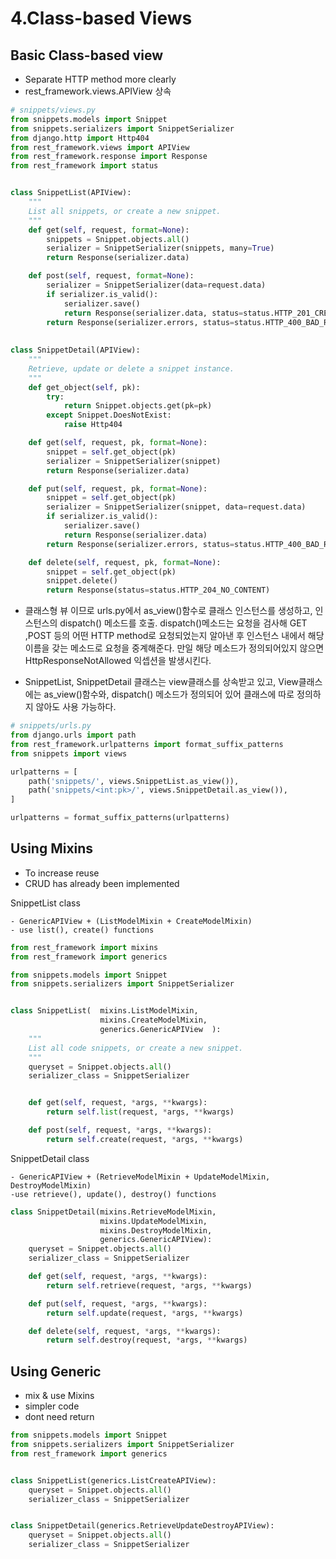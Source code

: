 # 4.Class-based Views

## Basic Class-based view
- Separate HTTP method more clearly
- rest_framework.views.APIView 상속

```py
# snippets/views.py
from snippets.models import Snippet
from snippets.serializers import SnippetSerializer
from django.http import Http404
from rest_framework.views import APIView
from rest_framework.response import Response
from rest_framework import status


class SnippetList(APIView):
    """
    List all snippets, or create a new snippet.
    """
    def get(self, request, format=None):
        snippets = Snippet.objects.all()
        serializer = SnippetSerializer(snippets, many=True)
        return Response(serializer.data)

    def post(self, request, format=None):
        serializer = SnippetSerializer(data=request.data)
        if serializer.is_valid():
            serializer.save()
            return Response(serializer.data, status=status.HTTP_201_CREATED)
        return Response(serializer.errors, status=status.HTTP_400_BAD_REQUEST)
        
        
class SnippetDetail(APIView):
    """
    Retrieve, update or delete a snippet instance.
    """
    def get_object(self, pk):
        try:
            return Snippet.objects.get(pk=pk)
        except Snippet.DoesNotExist:
            raise Http404

    def get(self, request, pk, format=None):
        snippet = self.get_object(pk)
        serializer = SnippetSerializer(snippet)
        return Response(serializer.data)

    def put(self, request, pk, format=None):
        snippet = self.get_object(pk)
        serializer = SnippetSerializer(snippet, data=request.data)
        if serializer.is_valid():
            serializer.save()
            return Response(serializer.data)
        return Response(serializer.errors, status=status.HTTP_400_BAD_REQUEST)

    def delete(self, request, pk, format=None):
        snippet = self.get_object(pk)
        snippet.delete()
        return Response(status=status.HTTP_204_NO_CONTENT)
```

- 클래스형 뷰 이므로 urls.py에서 as_view()함수로 클래스 인스턴스를 생성하고, 인스턴스의 dispatch() 메소드를 호출. dispatch()메소드는 요청을 검사해 GET ,POST 등의 어떤 HTTP method로 요청되었는지 알아낸 후 인스턴스 내에서 해당 이름을 갖는 메소드로 요청을 중계해준다. 만일 해당 메소드가 정의되어있지 않으면 HttpResponseNotAllowed 익셉션을 발생시킨다.

- SnippetList, SnippetDetail 클래스는 view클래스를 상속받고 있고, View클래스에는 as_view()함수와, dispatch() 메소드가 정의되어 있어 클래스에 따로 정의하지 않아도 사용 가능하다.

```py
# snippets/urls.py
from django.urls import path
from rest_framework.urlpatterns import format_suffix_patterns
from snippets import views

urlpatterns = [
    path('snippets/', views.SnippetList.as_view()),
    path('snippets/<int:pk>/', views.SnippetDetail.as_view()),
]

urlpatterns = format_suffix_patterns(urlpatterns)
```

## Using Mixins
- To increase reuse
- CRUD has already been implemented

SnippetList class

	- GenericAPIView + (ListModelMixin + CreateModelMixin)
	- use list(), create() functions

```py
from rest_framework import mixins
from rest_framework import generics

from snippets.models import Snippet
from snippets.serializers import SnippetSerializer


class SnippetList(  mixins.ListModelMixin,
                    mixins.CreateModelMixin,
                    generics.GenericAPIView  ):
    """
    List all code snippets, or create a new snippet.
    """
    queryset = Snippet.objects.all()
    serializer_class = SnippetSerializer


    def get(self, request, *args, **kwargs):
        return self.list(request, *args, **kwargs)

    def post(self, request, *args, **kwargs):
        return self.create(request, *args, **kwargs)
```

SnippetDetail class

	- GenericAPIView + (RetrieveModelMixin + UpdateModelMixin, DestroyModelMixin)
	-use retrieve(), update(), destroy() functions

```py
class SnippetDetail(mixins.RetrieveModelMixin,
                    mixins.UpdateModelMixin,
                    mixins.DestroyModelMixin,
                    generics.GenericAPIView):
    queryset = Snippet.objects.all()
    serializer_class = SnippetSerializer

    def get(self, request, *args, **kwargs):
        return self.retrieve(request, *args, **kwargs)

    def put(self, request, *args, **kwargs):
        return self.update(request, *args, **kwargs)

    def delete(self, request, *args, **kwargs):
        return self.destroy(request, *args, **kwargs)
```

## Using Generic

- mix & use Mixins
- simpler code
- dont need return

```py
from snippets.models import Snippet
from snippets.serializers import SnippetSerializer
from rest_framework import generics


class SnippetList(generics.ListCreateAPIView):
    queryset = Snippet.objects.all()
    serializer_class = SnippetSerializer


class SnippetDetail(generics.RetrieveUpdateDestroyAPIView):
    queryset = Snippet.objects.all()
    serializer_class = SnippetSerializer
``` 
